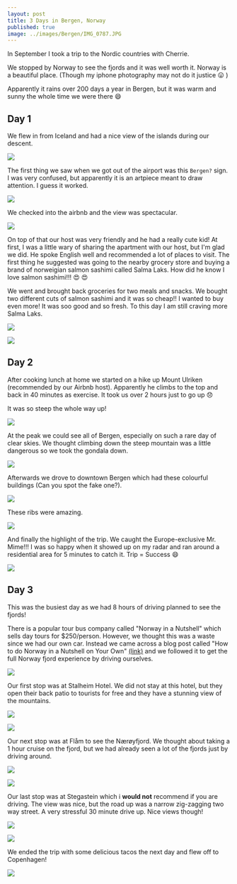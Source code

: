 ```yaml
---
layout: post
title: 3 Days in Bergen, Norway
published: true
image: ../images/Bergen/IMG_0787.JPG
---
```

In September I took a trip to the Nordic countries with Cherrie.

We stopped by Norway to see the fjords and it was well worth it. Norway is a beautiful place. (Though my iphone photography may not do it justice 😛 )

Apparently it rains over 200 days a year in Bergen, but it was warm and sunny the whole time we were there 😄

## Day 1

We flew in from Iceland and had a nice view of the islands during our descent.

![](../images/Bergen/IMG_0559.JPG)

The first thing we saw when we got out of the airport was this `Bergen?` sign. I was very confused, but apparently it is an artpiece meant to draw attention. I guess it worked.

![](../images/Bergen/IMG_0570.JPG)

We checked into the airbnb and the view was spectacular.

![](../images/Bergen/IMG_0621.JPG)

On top of that our host was very friendly and he had a really cute kid! At first, I was a little wary of sharing the apartment with our host, but I'm glad we did. He spoke English well and recommended a lot of places to visit. The first thing he suggested was going to the nearby grocery store and buying a brand of norweigian salmon sashimi called Salma Laks. How did he know I love salmon sashimi!!! 😍 😍

We went and brought back groceries for two meals and snacks. We bought two different cuts of salmon sashimi and it was so cheap!! I wanted to buy even more! It was soo good and so fresh. To this day I am still craving more Salma Laks.

![](../images/Bergen/IMG_0596.JPG)

![](../images/Bergen/IMG_0602.JPG)

## Day 2

After cooking lunch at home we started on a hike up Mount Ulriken (recommended by our Airbnb host). Apparently he climbs to the top and back in 40 minutes as exercise. It took us over 2 hours just to go up 😞

It was so steep the whole way up!

![](../images/Bergen/IMG_0629.JPG)

At the peak we could see all of Bergen, especially on such a rare day of clear skies. We thought climbing down the steep mountain was a little dangerous so we took the gondala down.

![](../images/Bergen/IMG_0663.JPG)

Afterwards we drove to downtown Bergen which had these colourful buildings (Can you spot the fake one?).

![](../images/Bergen/IMG_0676.JPG)

These ribs were amazing.

![](../images/Bergen/IMG_0682.JPG)

And finally the highlight of the trip. We caught the Europe-exclusive Mr. Mime!!! I was so happy when it showed up on my radar and ran around a residential area for 5 minutes to catch it. Trip = Success 😄

![](../images/Bergen/IMG_0697.png)

## Day 3

This was the busiest day as we had 8 hours of driving planned to see the fjords!

There is a popular tour bus company called "Norway in a Nutshell" which sells day tours for $250/person. However, we thought this was a waste since we had our own car. Instead we came across a blog post called "How to do Norway in a Nutshell on Your Own" [(link)](https://www.earthtrekkers.com/how-to-norway-in-a-nutshell-on-your-own/) and we followed it to get the full Norway fjord experience by driving ourselves.

![](../images/Bergen/IMG_0739.JPG)

Our first stop was at Stalheim Hotel. We did not stay at this hotel, but they open their back patio to tourists for free and they have a stunning view of the mountains.

![](../images/Bergen/IMG_0787.JPG)

![](../images/Bergen/IMG_0774.JPG)

Our next stop was at Flåm to see the Nærøyfjord. We thought about taking a 1 hour cruise on the fjord, but we had already seen a lot of the fjords just by driving around.

![](../images/Bergen/IMG_0813.JPG)

![](../images/Bergen/IMG_0814.JPG)

Our last stop was at Stegastein which i **would not** recommend if you are driving. The view was nice, but the road up was a narrow zig-zagging two way street. A very stressful 30 minute drive up. Nice views though! 

![](../images/Bergen/IMG_0846.JPG)

![](../images/Bergen/IMG_0831.JPG)

We ended the trip with some delicious tacos the next day and flew off to Copenhagen!

![](../images/Bergen/IMG_0895.JPG)









